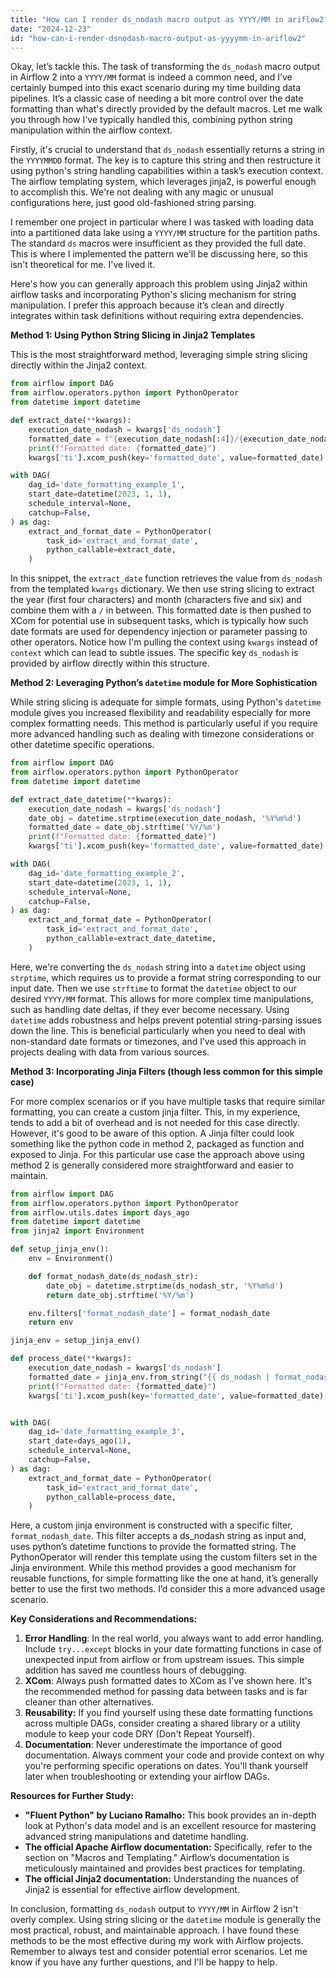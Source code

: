 ```yaml
---
title: "How can I render ds_nodash macro output as YYYY/MM in ariflow2?"
date: "2024-12-23"
id: "how-can-i-render-dsnodash-macro-output-as-yyyymm-in-ariflow2"
---
```


Okay, let’s tackle this. The task of transforming the `ds_nodash` macro output in Airflow 2 into a `YYYY/MM` format is indeed a common need, and I’ve certainly bumped into this exact scenario during my time building data pipelines. It’s a classic case of needing a bit more control over the date formatting than what's directly provided by the default macros. Let me walk you through how I've typically handled this, combining python string manipulation within the airflow context.

Firstly, it's crucial to understand that `ds_nodash` essentially returns a string in the `YYYYMMDD` format. The key is to capture this string and then restructure it using python's string handling capabilities within a task’s execution context. The airflow templating system, which leverages jinja2, is powerful enough to accomplish this. We're not dealing with any magic or unusual configurations here, just good old-fashioned string parsing.

I remember one project in particular where I was tasked with loading data into a partitioned data lake using a `YYYY/MM` structure for the partition paths. The standard `ds` macros were insufficient as they provided the full date. This is where I implemented the pattern we'll be discussing here, so this isn't theoretical for me. I've lived it.

Here's how you can generally approach this problem using Jinja2 within airflow tasks and incorporating Python's slicing mechanism for string manipulation. I prefer this approach because it’s clean and directly integrates within task definitions without requiring extra dependencies.

**Method 1: Using Python String Slicing in Jinja2 Templates**

This is the most straightforward method, leveraging simple string slicing directly within the Jinja2 context.

```python
from airflow import DAG
from airflow.operators.python import PythonOperator
from datetime import datetime

def extract_date(**kwargs):
    execution_date_nodash = kwargs['ds_nodash']
    formatted_date = f"{execution_date_nodash[:4]}/{execution_date_nodash[4:6]}"
    print(f"Formatted date: {formatted_date}")
    kwargs['ti'].xcom_push(key='formatted_date', value=formatted_date)

with DAG(
    dag_id='date_formatting_example_1',
    start_date=datetime(2023, 1, 1),
    schedule_interval=None,
    catchup=False,
) as dag:
    extract_and_format_date = PythonOperator(
        task_id='extract_and_format_date',
        python_callable=extract_date,
    )
```

In this snippet, the `extract_date` function retrieves the value from `ds_nodash` from the templated `kwargs` dictionary. We then use string slicing to extract the year (first four characters) and month (characters five and six) and combine them with a `/` in between. This formatted date is then pushed to XCom for potential use in subsequent tasks, which is typically how such date formats are used for dependency injection or parameter passing to other operators. Notice how I'm pulling the context using `kwargs` instead of `context` which can lead to subtle issues. The specific key `ds_nodash` is provided by airflow directly within this structure.

**Method 2: Leveraging Python’s `datetime` module for More Sophistication**

While string slicing is adequate for simple formats, using Python's `datetime` module gives you increased flexibility and readability especially for more complex formatting needs. This method is particularly useful if you require more advanced handling such as dealing with timezone considerations or other datetime specific operations.

```python
from airflow import DAG
from airflow.operators.python import PythonOperator
from datetime import datetime

def extract_date_datetime(**kwargs):
    execution_date_nodash = kwargs['ds_nodash']
    date_obj = datetime.strptime(execution_date_nodash, '%Y%m%d')
    formatted_date = date_obj.strftime('%Y/%m')
    print(f"Formatted date: {formatted_date}")
    kwargs['ti'].xcom_push(key='formatted_date', value=formatted_date)

with DAG(
    dag_id='date_formatting_example_2',
    start_date=datetime(2023, 1, 1),
    schedule_interval=None,
    catchup=False,
) as dag:
    extract_and_format_date = PythonOperator(
        task_id='extract_and_format_date',
        python_callable=extract_date_datetime,
    )
```

Here, we're converting the `ds_nodash` string into a `datetime` object using `strptime`, which requires us to provide a format string corresponding to our input date. Then we use `strftime` to format the `datetime` object to our desired `YYYY/MM` format. This allows for more complex time manipulations, such as handling date deltas, if they ever become necessary. Using `datetime` adds robustness and helps prevent potential string-parsing issues down the line. This is beneficial particularly when you need to deal with non-standard date formats or timezones, and I’ve used this approach in projects dealing with data from various sources.

**Method 3: Incorporating Jinja Filters (though less common for this simple case)**

For more complex scenarios or if you have multiple tasks that require similar formatting, you can create a custom jinja filter. This, in my experience, tends to add a bit of overhead and is not needed for this case directly. However, it's good to be aware of this option. A Jinja filter could look something like the python code in method 2, packaged as function and exposed to Jinja. For this particular use case the approach above using method 2 is generally considered more straightforward and easier to maintain.

```python
from airflow import DAG
from airflow.operators.python import PythonOperator
from airflow.utils.dates import days_ago
from datetime import datetime
from jinja2 import Environment

def setup_jinja_env():
    env = Environment()

    def format_nodash_date(ds_nodash_str):
        date_obj = datetime.strptime(ds_nodash_str, '%Y%m%d')
        return date_obj.strftime('%Y/%m')

    env.filters['format_nodash_date'] = format_nodash_date
    return env

jinja_env = setup_jinja_env()

def process_date(**kwargs):
    execution_date_nodash = kwargs['ds_nodash']
    formatted_date = jinja_env.from_string("{{ ds_nodash | format_nodash_date }}").render(ds_nodash=execution_date_nodash)
    print(f"Formatted date: {formatted_date}")
    kwargs['ti'].xcom_push(key='formatted_date', value=formatted_date)


with DAG(
    dag_id='date_formatting_example_3',
    start_date=days_ago(1),
    schedule_interval=None,
    catchup=False,
) as dag:
    extract_and_format_date = PythonOperator(
        task_id='extract_and_format_date',
        python_callable=process_date,
    )

```

Here, a custom jinja environment is constructed with a specific filter, `format_nodash_date`. This filter accepts a ds_nodash string as input and, uses python’s datetime functions to provide the formatted string. The PythonOperator will render this template using the custom filters set in the Jinja environment. While this method provides a good mechanism for reusable functions, for simple formatting like the one at hand, it’s generally better to use the first two methods. I’d consider this a more advanced usage scenario.

**Key Considerations and Recommendations:**

1.  **Error Handling**: In the real world, you always want to add error handling. Include `try...except` blocks in your date formatting functions in case of unexpected input from airflow or from upstream issues. This simple addition has saved me countless hours of debugging.
2.  **XCom**: Always push formatted dates to XCom as I’ve shown here. It's the recommended method for passing data between tasks and is far cleaner than other alternatives.
3.  **Reusability:** If you find yourself using these date formatting functions across multiple DAGs, consider creating a shared library or a utility module to keep your code DRY (Don't Repeat Yourself).
4.  **Documentation**: Never underestimate the importance of good documentation. Always comment your code and provide context on why you're performing specific operations on dates. You'll thank yourself later when troubleshooting or extending your airflow DAGs.

**Resources for Further Study:**

*   **"Fluent Python" by Luciano Ramalho:** This book provides an in-depth look at Python's data model and is an excellent resource for mastering advanced string manipulations and datetime handling.
*   **The official Apache Airflow documentation:** Specifically, refer to the section on "Macros and Templating." Airflow’s documentation is meticulously maintained and provides best practices for templating.
*   **The official Jinja2 documentation:** Understanding the nuances of Jinja2 is essential for effective airflow development.

In conclusion, formatting `ds_nodash` output to `YYYY/MM` in Airflow 2 isn't overly complex. Using string slicing or the `datetime` module is generally the most practical, robust, and maintainable approach. I have found these methods to be the most effective during my work with Airflow projects. Remember to always test and consider potential error scenarios. Let me know if you have any further questions, and I'll be happy to help.
